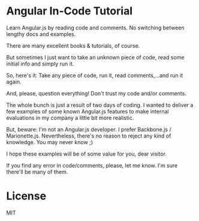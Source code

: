 Angular In-Code Tutorial
=======================

Learn Angular.js by reading code and comments. No switching between lengthy docs and examples.

There are many excellent books & tutorials, of course. 

But sometimes I just want to take an unknown piece of code, read some initial 
info and simply run it. 

So, here's it: Take any piece of code, run it, read comments,...and run it again. 

And, please, question everything! Don't trust my code and/or comments. 

The whole bunch is just a result of two days of coding. I wanted to deliver a few examples of some known Angular.js features 
to make internal evaluations in my company a little bit more realistic.

But, beware: I'm not an Angular.js developer. I prefer Backbone.js / Marionette.js. 
Nevertheless, there's no reason to reject any kind of knowledge. You may never know ;) 

I hope these examples will be of some value for you, dear visitor.

If you find any error in code/comments, please, let me know. I'm sure there'll be many of them.

License
=======

MIT
